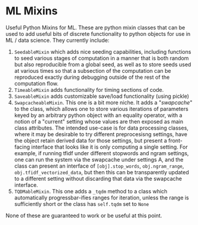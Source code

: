 # ML Mixins
Useful Python Mixins for ML. These are python mixin classes that can be used to add useful bits of discrete
functionality to python objects for use in ML / data science. They currently include:
  1. `SeedableMixin` which adds nice seeding capabilities, including functions to seed various stages of
     computation in a manner that is both random but also reproducible from a global seed, as well as to store
     seeds used at various times so that a subsection of the computation can be reproduced exactly during
     debugging outside of the rest of the computation flow.
  2. `TimeableMixin` adds functionality for timing sections of code.
  3. `SaveableMixin` adds customizable save/load functionality (using pickle)
  4. `SwapcacheableMixin`. This one is a bit more niche. It adds a "_swapcache_" to the class, which allows
     one to store various iterations of parameters keyed by an arbitrary python object with an equality
     operator, with a notion of a "current" setting whose values are then exposed as main class attributes.
     The intended use-case is for data processing classes, where it may be desirable to try different
     preprocesisng settings, have the object retain derived data for those settings, but present a
     front-facing interface that looks like it is only computing a single setting. For example, if running
     tfidf under different stopwords and ngram settings, one can run the system via the swapcache under
     settings A, and the class can present an interface of `[obj].stop_words`, `obj.ngram_range`,
     `obj.tfidf_vectorized_data`, but then this can be transparently updated to a different setting without
     discarding that data via the swapcache interface.
  5. `TQDMableMixin`. This one adds a `_tqdm` method to a class which automatically progressbar-ifies ranges
     for iteration, unless the range is sufficiently short or the class has `self.tqdm` set to `None`

None of these are guaranteed to work or be useful at this point.
